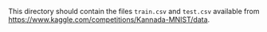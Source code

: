 This directory should contain the files `train.csv` and `test.csv` available from https://www.kaggle.com/competitions/Kannada-MNIST/data.
